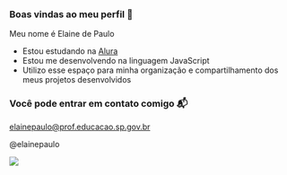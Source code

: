 ### Boas vindas ao meu perfil 🌸

Meu nome é Elaine de Paulo

- Estou estudando na [Alura](https://www.alura.com.br)
- Estou me desenvolvendo na linguagem JavaScript
- Utilizo esse espaço para minha organização e compartilhamento dos meus projetos desenvolvidos

### Você pode entrar em contato comigo 📬

elainepaulo@prof.educacao.sp.gov.br

@elainepaulo

![](https://media.tenor.com/iE50bqC_-IEAAAAi/dance-kid.gif)

